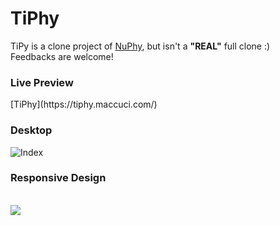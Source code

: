 # TiPhy

TiPy is a clone project of [NuPhy](https://nuphy.com/), but isn't a **"REAL"** full clone :) <br/>
Feedbacks are welcome! <br/>

<h3>Live Preview</h3>
[TiPhy](https://tiphy.maccuci.com/)

<h3>Desktop</h3>
<img src="https://64.media.tumblr.com/b94b904de809e85f2e1e616aef86f9bd/1442ad2fd1743482-45/s2048x3072/5afa4d96da41194636cae8c33655176848b002dd.pnj" alt="Index"> <br>

<h3>Responsive Design</h3><br>
<img src="https://github.com/maccuci/tiphy/blob/main/public/responsive.gif">
